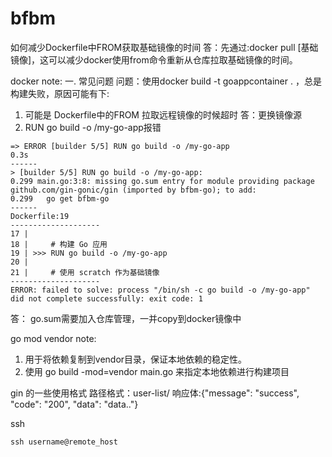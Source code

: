 # bfbm

如何减少Dockerfile中FROM获取基础镜像的时间
答：先通过:docker pull [基础镜像]，这可以减少docker使用from命令重新从仓库拉取基础镜像的时间。

docker note:
一. 常见问题
问题：使用docker build -t goappcontainer .   ，总是构建失败，原因可能有下:
1. 可能是 Dockerfile中的FROM 拉取远程镜像的时候超时 
答：更换镜像源
2.  RUN go build -o /my-go-app报错 
```
=> ERROR [builder 5/5] RUN go build -o /my-go-app                                                                                                      0.3s
------
> [builder 5/5] RUN go build -o /my-go-app:
0.299 main.go:3:8: missing go.sum entry for module providing package github.com/gin-gonic/gin (imported by bfbm-go); to add:
0.299   go get bfbm-go
------
Dockerfile:19
--------------------
17 |
18 |     # 构建 Go 应用
19 | >>> RUN go build -o /my-go-app
20 |
21 |     # 使用 scratch 作为基础镜像
--------------------
ERROR: failed to solve: process "/bin/sh -c go build -o /my-go-app" did not complete successfully: exit code: 1
```
答： go.sum需要加入仓库管理，一并copy到docker镜像中


go mod vendor note:
1. 用于将依赖复制到vendor目录，保证本地依赖的稳定性。
2. 使用 go build -mod=vendor main.go 来指定本地依赖进行构建项目


gin 的一些使用格式
路径格式：user-list/
响应体:{"message": "success", "code": "200", "data": "data.."}

ssh
```shell
ssh username@remote_host
```